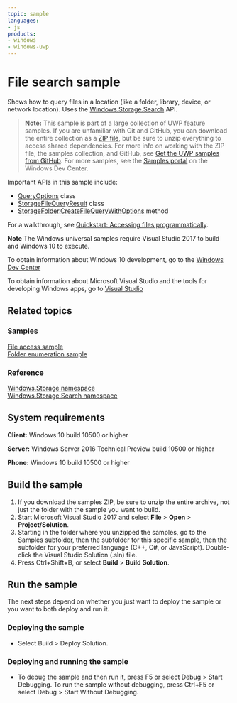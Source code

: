 ```yaml
---
topic: sample
languages:
- js
products:
- windows
- windows-uwp
---
```


# File search sample

Shows how to query files in a location (like a folder, library, device, or network location). 
Uses the [Windows.Storage.Search](http://msdn.microsoft.com/library/windows/apps/br208106) API.

> **Note:** This sample is part of a large collection of UWP feature samples. 
> If you are unfamiliar with Git and GitHub, you can download the entire collection as a 
> [ZIP file](https://github.com/Microsoft/Windows-universal-samples/archive/master.zip), but be 
> sure to unzip everything to access shared dependencies. For more info on working with the ZIP file, 
> the samples collection, and GitHub, see [Get the UWP samples from GitHub](https://aka.ms/ovu2uq). 
> For more samples, see the [Samples portal](https://aka.ms/winsamples) on the Windows Dev Center. 

Important APIs in this sample include:

-   [QueryOptions](http://msdn.microsoft.com/library/windows/apps/br207995) class
-   [StorageFileQueryResult](http://msdn.microsoft.com/library/windows/apps/br208046) class
-   [StorageFolder](http://msdn.microsoft.com/library/windows/apps/br227230).[CreateFileQueryWithOptions](http://msdn.microsoft.com/library/windows/apps/br211591) method

For a walkthrough, see [Quickstart: Accessing files programmatically](http://msdn.microsoft.com/library/windows/apps/jj150596).

**Note** The Windows universal samples require Visual Studio 2017 to build and Windows 10 to execute.
 
To obtain information about Windows 10 development, go to the [Windows Dev Center](http://go.microsoft.com/fwlink/?LinkID=532421)

To obtain information about Microsoft Visual Studio and the tools for developing Windows apps, go to [Visual Studio](http://go.microsoft.com/fwlink/?LinkID=532422)

## Related topics

### Samples

[File access sample](http://go.microsoft.com/fwlink/p/?linkid=231445)  
[Folder enumeration sample](http://go.microsoft.com/fwlink/p/?linkid=231512)  

### Reference

[Windows.Storage namespace](http://msdn.microsoft.com/library/windows/apps/br227346)  
[Windows.Storage.Search namespace](http://msdn.microsoft.com/library/windows/apps/br208106)  

## System requirements

**Client:** Windows 10 build 10500 or higher

**Server:** Windows Server 2016 Technical Preview build 10500 or higher

**Phone:** Windows 10 build 10500 or higher

## Build the sample

1. If you download the samples ZIP, be sure to unzip the entire archive, not just the folder with the sample you want to build. 
2. Start Microsoft Visual Studio 2017 and select **File** \> **Open** \> **Project/Solution**.
3. Starting in the folder where you unzipped the samples, go to the Samples subfolder, then the subfolder for this specific sample, then the subfolder for your preferred language (C++, C#, or JavaScript). Double-click the Visual Studio Solution (.sln) file.
4. Press Ctrl+Shift+B, or select **Build** \> **Build Solution**.

## Run the sample

The next steps depend on whether you just want to deploy the sample or you want to both deploy and run it.

### Deploying the sample

- Select Build > Deploy Solution. 

### Deploying and running the sample

- To debug the sample and then run it, press F5 or select Debug >  Start Debugging. To run the sample without debugging, press Ctrl+F5 or select Debug > Start Without Debugging. 

